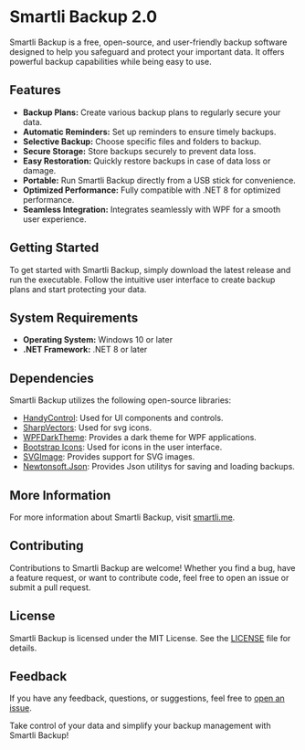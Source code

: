 # Smartli Backup 2.0

Smartli Backup is a free, open-source, and user-friendly backup software designed to help you safeguard and protect your important data. It offers powerful backup capabilities while being easy to use.

## Features

- **Backup Plans:** Create various backup plans to regularly secure your data.
- **Automatic Reminders:** Set up reminders to ensure timely backups.
- **Selective Backup:** Choose specific files and folders to backup.
- **Secure Storage:** Store backups securely to prevent data loss.
- **Easy Restoration:** Quickly restore backups in case of data loss or damage.
- **Portable:** Run Smartli Backup directly from a USB stick for convenience.
- **Optimized Performance:** Fully compatible with .NET 8 for optimized performance.
- **Seamless Integration:** Integrates seamlessly with WPF for a smooth user experience.

## Getting Started

To get started with Smartli Backup, simply download the latest release and run the executable. Follow the intuitive user interface to create backup plans and start protecting your data.

## System Requirements

- **Operating System:** Windows 10 or later
- **.NET Framework:** .NET 8 or later

## Dependencies

Smartli Backup utilizes the following open-source libraries:

- [HandyControl](https://github.com/HandyOrg/HandyControl): Used for UI components and controls.
- [SharpVectors](https://github.com/ElinamLLC/SharpVectors): Used for svg icons.
- [WPFDarkTheme](https://github.com/AngryCarrot789/WPFDarkTheme): Provides a dark theme for WPF applications.
- [Bootstrap Icons](https://icons.getbootstrap.com/): Used for icons in the user interface.
- [SVGImage](https://github.com/dotnetprojects/SVGImage): Provides support for SVG images.
- [Newtonsoft.Json](https://github.com/JamesNK/Newtonsoft.Json): Provides Json utilitys for saving and loading backups.

## More Information

For more information about Smartli Backup, visit [smartli.me](https://smartli.me).

## Contributing

Contributions to Smartli Backup are welcome! Whether you find a bug, have a feature request, or want to contribute code, feel free to open an issue or submit a pull request.

## License

Smartli Backup is licensed under the MIT License. See the [LICENSE](LICENSE) file for details.

## Feedback

If you have any feedback, questions, or suggestions, feel free to [open an issue](https://github.com/Andy16823/Smartli-Backup-2/issues).

Take control of your data and simplify your backup management with Smartli Backup!

